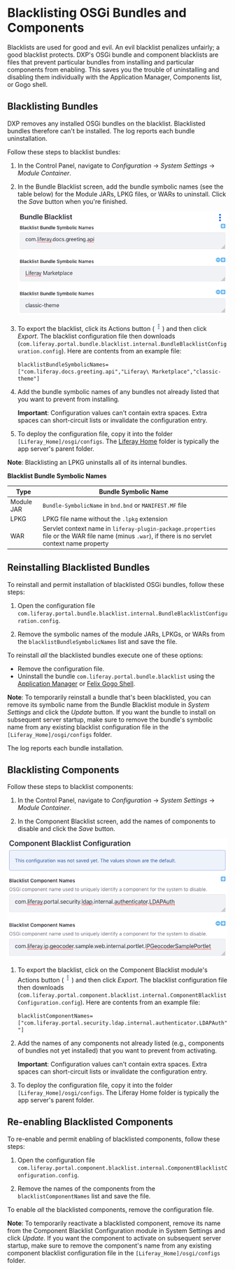 # Blacklisting OSGi Bundles and Components

Blacklists are used for good and evil. An evil blacklist penalizes unfairly; a good blacklist protects. DXP's OSGi bundle and component blacklists are files that prevent particular bundles from installing and particular components from enabling. This saves you the trouble of uninstalling and disabling them individually with the Application Manager, Components list, or Gogo shell. 

## Blacklisting Bundles

DXP removes any installed OSGi bundles on the blacklist. Blacklisted bundles therefore can't be installed. The log reports each bundle uninstallation. 

Follow these steps to blacklist bundles:

1.  In the Control Panel, navigate to *Configuration* &rarr; *System Settings* &rarr; *Module Container*. 

1.  In the Bundle Blacklist screen, add the bundle symbolic names (see the table below) for the Module JARs, LPKG files, or WARs to uninstall. Click the *Save* button when you're finished.
 
    ![Figure 1: This blacklist uninstalls the `com.liferay.docs.greeting.api` bundle, Liferay Marketplace LPKG, and `classic-theme` WAR.](./blacklisting-osgi-bundles-and-components/bundle-blacklist-configuration.png)

1.  To export the blacklist, click its Actions button (![Actions](./blacklisting-osgi-bundles-and-components/icon-actions.png)) and then click *Export*. The blacklist configuration file then downloads (`com.liferay.portal.bundle.blacklist.internal.BundleBlacklistConfiguration.config`). Here are contents from an example file:

    ```properties
    blacklistBundleSymbolicNames=["com.liferay.docs.greeting.api","Liferay\ Marketplace","classic-theme"]
    ```

1.  Add the bundle symbolic names of any bundles not already listed that you want to prevent from installing. 

    **Important**: Configuration values can't contain extra spaces. Extra spaces can short-circuit lists or invalidate the configuration entry. 

1.  To deploy the configuration file, copy it into the folder `[Liferay_Home]/osgi/configs`. The [Liferay Home](../../../installation-and-upgrades/14-reference/01-liferay-home.md) folder is typically the app server's parent folder. 

**Note**: Blacklisting an LPKG uninstalls all of its internal bundles.

**Blacklist Bundle Symbolic Names**

| Type       | Bundle Symbolic Name | 
| ---------- | --------------|
| Module JAR | `Bundle-SymbolicName` in `bnd.bnd` or `MANIFEST.MF` file |
| LPKG       | LPKG file name without the `.lpkg` extension |
| WAR        | Servlet context name in `liferay-plugin-package.properties` file or the WAR file name (minus `.war`), if there is no servlet context name property | 

## Reinstalling Blacklisted Bundles

To reinstall and permit installation of blacklisted OSGi bundles, follow these steps:

1.  Open the configuration file `com.liferay.portal.bundle.blacklist.internal.BundleBlacklistConfiguration.config`.

1.  Remove the symbolic names of the module JARs, LPKGs, or WARs from the `blacklistBundleSymbolicNames` list and save the file. 

To reinstall *all* the blacklisted bundles execute one of these options:

- Remove the configuration file.
- Uninstall the bundle `com.liferay.portal.bundle.blacklist` using the [Application Manager](./02-managing-and-configuring-apps.md#using-the-app-manager) or [Felix Gogo Shell](https://help.liferay.com/hc/en-us/articles/360029070351-Using-the-Felix-Gogo-Shell).

**Note**: To temporarily reinstall a bundle that's been blacklisted, you can remove its symbolic name from the Bundle Blacklist module in *System Settings* and click the *Update* button. If you want the bundle to install on subsequent server startup, make sure to remove the bundle's symbolic name from any existing blacklist configuration file in the `[Liferay_Home]/osgi/configs` folder.

The log reports each bundle installation. 

## Blacklisting Components

Follow these steps to blacklist components:

1.  In the Control Panel, navigate to *Configuration* &rarr; *System Settings* &rarr; *Module Container*. 

1.  In the Component Blacklist screen, add the names of components to disable and click the *Save* button. 

![Figure 2: This blacklist disables the components `com.liferay.portal.security.ldap.internal.authenticator.LDAPAuth` and `com.liferay.ip.geocoder.sample.web.internal.portlet.IPGeocoderSamplePortlet`.](./blacklisting-osgi-bundles-and-components/component-blacklist-configuration.png)

1.  To export the blacklist, click on the Component Blacklist module's Actions button (![Actions](./blacklisting-osgi-bundles-and-components/icon-actions.png)) and then click *Export*. The blacklist configuration file then downloads (`com.liferay.portal.component.blacklist.internal.ComponentBlacklistConfiguration.config`). Here are contents from an example file:

    ```properties
    blacklistComponentNames=["com.liferay.portal.security.ldap.internal.authenticator.LDAPAuth","com.liferay.ip.geocoder.sample.web.internal.portlet.IPGeocoderSamplePortlet "]
    ```

1.  Add the names of any components not already listed (e.g., components of bundles not yet installed) that you want to prevent from activating.

    **Important**: Configuration values can't contain extra spaces. Extra spaces can short-circuit lists or invalidate the configuration entry.

1.  To deploy the configuration file, copy it into the folder `[Liferay_Home]/osgi/configs`. The Liferay Home folder is typically the app server's parent folder. 

## Re-enabling Blacklisted Components

To re-enable and permit enabling of blacklisted components, follow these steps:

1.  Open the configuration file `com.liferay.portal.component.blacklist.internal.ComponentBlacklistConfiguration.config`.

1.  Remove the names of the components from the `blacklistComponentNames` list and save the file. 

To enable *all* the blacklisted components, remove the configuration file.

**Note**: To temporarily reactivate a blacklisted component, remove its name from the Component Blacklist Configuration module in System Settings and click *Update*. If you want the component to activate on subsequent server startup, make sure to remove the component's name from any existing component blacklist configuration file in the `[Liferay_Home]/osgi/configs` folder.
